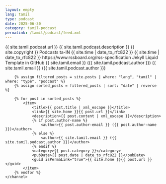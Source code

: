 ```yaml
---
layout: empty
lang: tamil
type: podcast
date: 2025-06-30
category: tamil-podcast
permalink: /tamil/podcast/feed.xml
---
```


<rss xmlns:atom="http://www.w3.org/2005/Atom" version="2.0">
	<channel>
		<title>{{ site.tamil.podcast.title }}</title>
		<link>{{ site.tamil.podcast.url }}</link>
		<description>{{ site.tamil.podcast.description }}</description>
		<copyright>{{ site.copyright }}</copyright>
		<category>Podcasts</category>
		<language>ta-IN</language>
		<pubDate>{{ site.time | date_to_rfc822 }}</pubDate>
		<lastBuildDate>{{ site.time | date_to_rfc822 }}</lastBuildDate>
		<atom:link href="{{ site.tamil.podcast.url }}/feed.xml" rel="self" type="application/rss+xml" />
		<docs>https://www.rssboard.org/rss-specification</docs>
		<generator>Jekyll Liquid Template in GitHub</generator>
		<managingEditor>{{ site.tamil.email }} ({{ site.tamil.podcast.author }})</managingEditor>
		<webMaster>{{ site.tamil.email }} ({{ site.tamil.podcast.author }})</webMaster>

		{% assign filtered_posts = site.posts | where: "lang", "tamil" | where: "type", "podcast" %}
		{% assign sorted_posts = filtered_posts | sort: "date" | reverse %}

		{% for post in sorted_posts %}
			<item>
				<title>{{ post.title | xml_escape }}</title>
				<link>{{ site.home }}{{ post.url }}</link>
				<description>{{ post.content | xml_escape }}</description>
				{% if post.author-name %}
					<author>{{ post.author-email }} ({{ post.author-name }})</author>
				{% else %}
					<author>{{ site.tamil.email }} ({{ site.tamil.podcast.author }})</author>
				{% endif %}
				<category>{{ post.category }}</category>
				<pubDate>{{ post.date | date_to_rfc822 }}</pubDate>
				<guid isPermaLink="true">{{ site.home }}{{ post.url }}</guid>
			</item>
		{% endfor %}
	</channel>
</rss>
